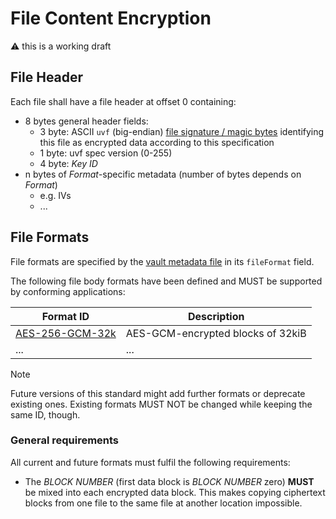 # File Content Encryption

:warning: this is a working draft

## File Header

Each file shall have a file header at offset 0 containing:

* 8 bytes general header fields:
  * 3 byte: ASCII `uvf` (big-endian) [file signature / magic bytes](https://en.wikipedia.org/wiki/List_of_file_signatures)
    identifying this file as encrypted data according to this specification
  * 1 byte: uvf spec version (0-255)
  * 4 byte: _Key ID_
* n bytes of _Format_-specific metadata (number of bytes depends on _Format_)
    * e.g. IVs
    * ...

## File Formats

File formats are specified by the [vault metadata file](../vault%20metadata/README.md) in its `fileFormat` field.

The following file body formats have been defined and MUST be supported by conforming applications:

| Format ID                         | Description                       |
|-----------------------------------|-----------------------------------|
| [AES-256-GCM-32k](AES-256-GCM.md#32k) | AES-GCM-encrypted blocks of 32kiB |
| ... | ... |

> [!NOTE]
> Future versions of this standard might add further formats or deprecate existing ones. Existing formats MUST NOT be changed while keeping the same ID, though.


### General requirements

All current and future formats must fulfil the following requirements:

* The *BLOCK NUMBER* (first data block is *BLOCK NUMBER* zero) **MUST** be mixed into each encrypted data block.
  This makes copying ciphertext blocks from one file to the same file at another location
  impossible.